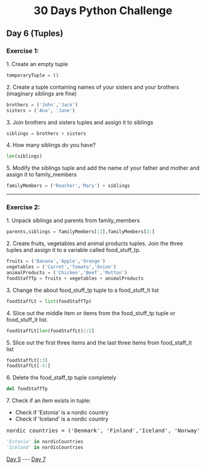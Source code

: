 <h1 align="center">30 Days Python Challenge</h1>
<h2>Day 6 (Tuples)</h2>
<h3>Exercise 1:</h3>
<p>1. Create an empty tuple</p>

```py
temporaryTuple = ()
```

<p>2. Create a tuple containing names of your sisters and your brothers (imaginary siblings are fine)</p>

```py
brothers = ('John','Jack')
sisters = ('Ana', 'Jane')
```

<p>3. Join brothers and sisters tuples and assign it to siblings</p>

```py
siblings = brothers + sisters
```

<p>4. How many siblings do you have?</p>

```py
len(siblings)
```

<p>5. Modify the siblings tuple and add the name of your father and mother and assign it to family_members</p>

```py
familyMembers = ('Reacher','Mary') + siblings
```

<hr>
<h3>Exercise 2:</h3>
<p>1. Unpack siblings and parents from family_members </p>

```py
parents,siblings = familyMembers[:2],familyMembers[2:]
```

<p>2. Create fruits, vegetables and animal products tuples. Join the three tuples and assign it to a variable called food_stuff_tp.
</p>

```py
fruits = ('Banana','Apple','Orange')
vegetables = ('Carrot','Tomato','Onion')
animalProducts = ('Chicken','Beef','Mutton')
foodStaffTp = fruits + vegetables + animalProducts
```

<p>3. Change the about food_stuff_tp tuple to a food_stuff_lt list</p>

```py
foodStaffLt = list(foodStaffTp)
```

<p>4. Slice out the middle item or items from the food_stuff_tp tuple or food_stuff_lt list.</p>

```py
foodStaffLt[len(foodStaffLt)//2]
```

<p>5. Slice out the first three items and the last three items from food_staff_lt list</p>

```py
foodStaffLt[:3]
foodStaffLt[-3:]
```

<p>6. Delete the food_staff_tp tuple completely</p>

```py
del foodStaffTp
```

<p>7. Check if an item exists in tuple:</p>
<ul>
    <li>Check if 'Estonia' is a nordic country</li>
    <li>Check if 'Iceland' is a nordic country</li>
</ul>

<pre>
nordic_countries = ('Denmark', 'Finland','Iceland', 'Norway', 'Sweden')
</pre>

```py
'Estonia' in nordicCountries
'Iceland' in nordicCountries
```

<a href="Day5.md">Day 5</a> --- <a href="Day7.md">Day 7</a>